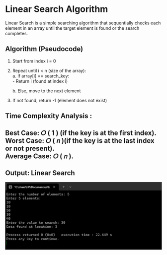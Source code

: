 # Linear Search Algorithm<br>
Linear Search is a simple searching algorithm that sequentially checks each element in an array until the target element is found or the search completes.
## Algorithm (Pseudocode)<br>

1. Start from index i = 0<br>
2. Repeat until i < n (size of the array):<br>
   a.</b> If array[i] == search_key:<br>
         - Return i (found at index i)<br>
          
   b. Else, move to the next element<br>
3. If not found, return -1 (element does not exist)<br>

## Time Complexity Analysis :<br>
Best Case: 
𝑂
(
1
) (if the key is at the first index).<br>
Worst Case: 
𝑂
(
𝑛
)(if the key is at the last index or not present).<br>
Average Case: 
𝑂
(
𝑛
).
---
## Output: Linear Search
![output](output.png)


